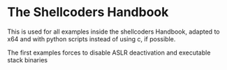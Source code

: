# The Shellcoders Handbook

This is used for all examples inside the shellcoders Handbook, adapted to x64 and with python scripts instead of using c, if possible.

The first examples forces to disable ASLR deactivation and executable stack binaries
